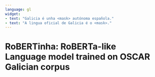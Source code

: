 ```yaml
---
language: gl
widget:
- text: "Galicia é unha <mask> autónoma española."
- text: "A lingua oficial de Galicia é o <mask>."
---
```


# RoBERTinha: RoBERTa-like Language model trained on OSCAR Galician corpus
